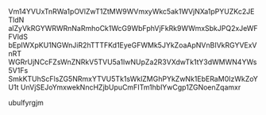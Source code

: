 Vm14YVUxTnRWa1pOVlZwT1ZtMW9WVmxyWkc5ak1WVjNXa1pPYUZKc2JETldN
alZyVkRGYWRWRnNaRmhoCk1WcG9WbFphVjFkRk9WWmxSbkJPQ2xJeWFFVldS
bEpIWXpKU1NGWnJiR2hTTTFKd1EyeGFWMk5JYkZoaApNVnBIVkRGYVExVnRT
WGRrUjNCcFZsWnZNRkV5TVU5a1IwNUpZa2R3VXdwTk1tY3dWMWN4YWs5V1Fs
SmkKTUhScFlsZG5NRmxYTVU5Tk1sWklZMGhPYkZwNk1EbERaM0IzWkZoYU1t
UnVjSEJoYmxwekNncHZjbUpuCmFITm1hblYwCgp1ZGNoenZqamxr

ubulfyrgjm